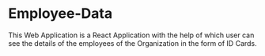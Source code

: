 # Employee-Data
This Web Application is a React Application with the help of which user can see the details of the employees of the Organization in the form of ID Cards.
